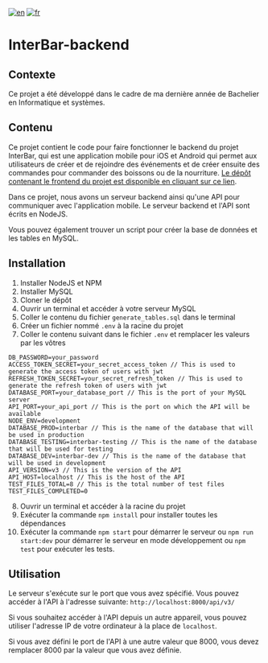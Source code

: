 [![en](https://img.shields.io/badge/language-english-red)](./README.md)
[![fr](https://img.shields.io/badge/langue-français-brightgreen)](./README.fr.md)

# InterBar-backend

## Contexte

Ce projet a été développé dans le cadre de ma dernière année de Bachelier en Informatique et systèmes.

## Contenu

Ce projet contient le code pour faire fonctionner le backend du projet InterBar, qui est une application mobile pour iOS et Android qui permet aux utilisateurs de créer et de rejoindre des événements et de créer ensuite des commandes pour commander des boissons ou de la nourriture. [Le dépôt contenant le frontend du projet est disponible en cliquant sur ce lien](https://github.com/LouisFitdevoie/interbar-frontend).

Dans ce projet, nous avons un serveur backend ainsi qu'une API pour communiquer avec l'application mobile. Le serveur backend et l'API sont écrits en NodeJS.

Vous pouvez également trouver un script pour créer la base de données et les tables en MySQL.

## Installation

1. Installer NodeJS et NPM
2. Installer MySQL
3. Cloner le dépôt
4. Ouvrir un terminal et accéder à votre serveur MySQL
5. Coller le contenu du fichier `generate_tables.sql` dans le terminal
6. Créer un fichier nommé `.env` à la racine du projet
7. Coller le contenu suivant dans le fichier `.env` et remplacer les valeurs par les vôtres

```JS
DB_PASSWORD=your_password
ACCESS_TOKEN_SECRET=your_secret_access_token // This is used to generate the access token of users with jwt
REFRESH_TOKEN_SECRET=your_secret_refresh_token // This is used to generate the refresh token of users with jwt
DATABASE_PORT=your_database_port // This is the port of your MySQL server
API_PORT=your_api_port // This is the port on which the API will be available
NODE_ENV=development
DATABASE_PROD=interbar // This is the name of the database that will be used in production
DATABASE_TESTING=interbar-testing // This is the name of the database that will be used for testing
DATABASE_DEV=interbar-dev // This is the name of the database that will be used in development
API_VERSION=v3 // This is the version of the API
API_HOST=localhost // This is the host of the API
TEST_FILES_TOTAL=8 // This is the total number of test files
TEST_FILES_COMPLETED=0
```

8. Ouvrir un terminal et accéder à la racine du projet
9. Exécuter la commande `npm install` pour installer toutes les dépendances
10. Exécuter la commande `npm start` pour démarrer le serveur ou `npm run start:dev` pour démarrer le serveur en mode développement ou `npm test` pour exécuter les tests.

## Utilisation

Le serveur s'exécute sur le port que vous avez spécifié. Vous pouvez accéder à l'API à l'adresse suivante: `http://localhost:8000/api/v3/`

Si vous souhaitez accéder à l'API depuis un autre appareil, vous pouvez utiliser l'adresse IP de votre ordinateur à la place de `localhost`.

Si vous avez défini le port de l'API à une autre valeur que 8000, vous devez remplacer 8000 par la valeur que vous avez définie.
